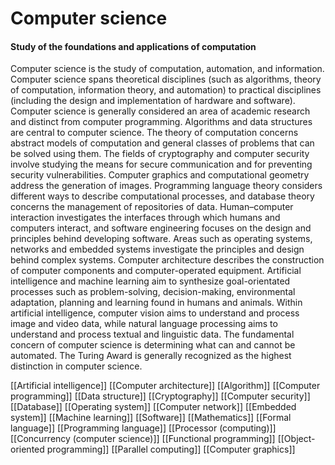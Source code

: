 # Computer science
#### Study of the foundations and applications of computation

Computer science is the study of computation, automation, and information. Computer science spans theoretical disciplines (such as algorithms, theory of computation, information theory, and automation) to practical disciplines (including the design and implementation of hardware and software). Computer science is generally considered an area of academic research and distinct from computer programming.
Algorithms and data structures are central to computer science.
The theory of computation concerns abstract models of computation and general classes of problems that can be solved using them. The fields of cryptography and computer security involve studying the means for secure communication and for preventing security vulnerabilities. Computer graphics and computational geometry address the generation of images. Programming language theory considers different ways to describe computational processes, and database theory concerns the management of repositories of data. Human–computer interaction investigates the interfaces through which humans and computers interact, and software engineering focuses on the design and principles behind developing software. Areas such as operating systems, networks and embedded systems investigate the principles and design behind complex systems. Computer architecture describes the construction of computer components and computer-operated equipment. Artificial intelligence and machine learning aim to synthesize goal-orientated processes such as problem-solving, decision-making, environmental adaptation, planning and learning found in humans and animals. Within artificial intelligence, computer vision aims to understand and process image and video data, while natural language processing aims to understand and process textual and linguistic data.
The fundamental concern of computer science is determining what can and cannot be automated. The Turing Award is generally recognized as the highest distinction in computer science.

[[Artificial intelligence]]
[[Computer architecture]]
[[Algorithm]]
[[Computer programming]]
[[Data structure]]
[[Cryptography]]
[[Computer security]]
[[Database]]
[[Operating system]]
[[Computer network]]
[[Embedded system]]
[[Machine learning]]
[[Software]]
[[Mathematics]]
[[Formal language]]
[[Programming language]]
[[Processor (computing)]]
[[Concurrency (computer science)]]
[[Functional programming]]
[[Object-oriented programming]]
[[Parallel computing]]
[[Computer graphics]]